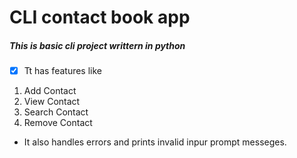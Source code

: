 # CLI contact book app
##### This is basic cli project writtern in __python__

-[x] Tt has features like
1. Add Contact 
2. View Contact
3. Search Contact
4. Remove Contact

- It also handles errors and prints invalid inpur prompt messeges.
